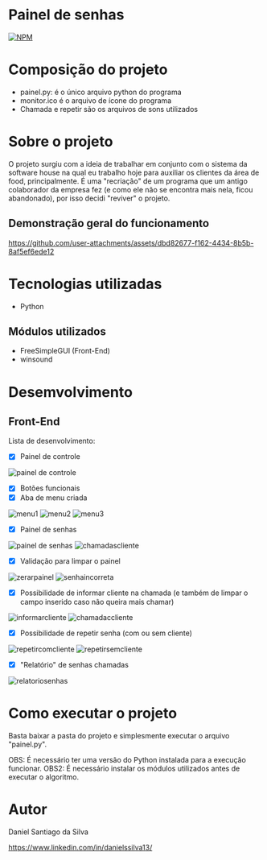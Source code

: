 # Painel de senhas
[![NPM](https://img.shields.io/npm/l/react)](https://github.com/DanSantiago/painel-senhas/blob/main/LICENCE) 

# Composição do projeto
- painel.py: é o único arquivo python do programa
- monitor.ico é o arquivo de ícone do programa
- Chamada e repetir são os arquivos de sons utilizados

# Sobre o projeto

O projeto surgiu com a ideia de trabalhar em conjunto com o sistema da software house na qual eu trabalho hoje para auxiliar os clientes da área de food, principalmente. É uma "recriação"
de um programa que um antigo colaborador da empresa fez (e como ele não se encontra mais nela, ficou abandonado), por isso decidi "reviver" o projeto.

## Demonstração geral do funcionamento

https://github.com/user-attachments/assets/dbd82677-f162-4434-8b5b-8af5ef6ede12

# Tecnologias utilizadas
- Python

## Módulos utilizados
- FreeSimpleGUI (Front-End)
- winsound

# Desemvolvimento

## Front-End

Lista de desenvolvimento:

- [x] Painel de controle

![painel de controle](https://github.com/user-attachments/assets/af5ef32a-c2e3-4dc0-a4d5-899618a4c2c9)

- [x] Botões funcionais
- [x] Aba de menu criada

![menu1](https://github.com/user-attachments/assets/ba4d4291-a76d-463d-8dca-eba1518e7766)
![menu2](https://github.com/user-attachments/assets/d6888478-d332-40d8-b523-c6cdfe3ce019)
![menu3](https://github.com/user-attachments/assets/29b11a99-8273-46f1-8c70-a2b90afa9220)

- [x] Painel de senhas

![painel de senhas](https://github.com/user-attachments/assets/41629b1d-11e8-4e2c-add5-73f2704f89ad)
![chamadascliente](https://github.com/user-attachments/assets/d7f0ba37-b6c9-4d82-b8dd-27d6929931ec)

- [x] Validação para limpar o painel

![zerarpainel](https://github.com/user-attachments/assets/e92b4224-4bf9-4286-9eab-cb8e10c0b547)
![senhaincorreta](https://github.com/user-attachments/assets/af985669-5fe1-4772-b414-c90f235dbe60)

- [x] Possibilidade de informar cliente na chamada (e também de limpar o campo inserido caso não queira mais chamar)

![informarcliente](https://github.com/user-attachments/assets/be0571c9-daa3-47ab-badb-1e74bf2dbec6)
![chamadaccliente](https://github.com/user-attachments/assets/b7456b2b-91a0-4242-a0c6-3fab6779f81b)

- [x] Possibilidade de repetir senha (com ou sem cliente)

![repetircomcliente](https://github.com/user-attachments/assets/67f3f0a7-d6cf-4c7a-b6a4-0b714af61129)
![repetirsemcliente](https://github.com/user-attachments/assets/534c0ad6-edf5-480b-9a74-3d540ad09cf2)

- [x] "Relatório" de senhas chamadas

![relatoriosenhas](https://github.com/user-attachments/assets/baad1f2c-e572-4ff5-a717-c97844f45ef6)

# Como executar o projeto

Basta baixar a pasta do projeto e simplesmente executar o arquivo "painel.py".

OBS: É necessário ter uma versão do Python instalada para a execução funcionar.
OBS2: É necessário instalar os módulos utilizados antes de executar o algoritmo.

# Autor

Daniel Santiago da Silva

https://www.linkedin.com/in/danielssilva13/
